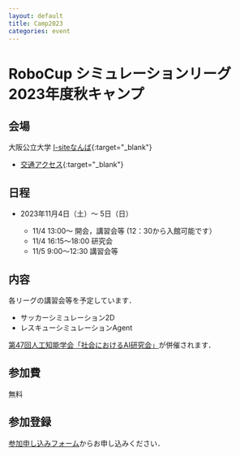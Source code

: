 ```yaml
---
layout: default
title: Camp2023
categories: event
---
```


# RoboCup シミュレーションリーグ 2023年度秋キャンプ

## 会場

大阪公立大学 [I-siteなんば](https://www.omu.ac.jp/isite/){:target="_blank"}

- [交通アクセス](https://www.omu.ac.jp/isite/access/){:target="_blank"}

## 日程

- 2023年11月4日（土）〜 5日（日）

  - 11/4 13:00〜 開会，講習会等 (12：30から入館可能です）
  - 11/4 16:15〜18:00 研究会
  - 11/5 9:00〜12:30 講習会等

## 内容

各リーグの講習会等を予定しています．

- サッカーシミュレーション2D
- レスキューシミュレーションAgent


[第47回人工知能学会「社会におけるAI研究会」](https://sites.google.com/site/jsaisigsai/%E7%A0%94%E7%A9%B6%E4%BC%9A%E6%B4%BB%E5%8B%95/meeting-2023-11-4)が併催されます．



## 参加費

無料

## 参加登録

[参加申し込みフォーム](https://forms.gle/e6heFUzcMe4dVRQg9)からお申し込みください．
